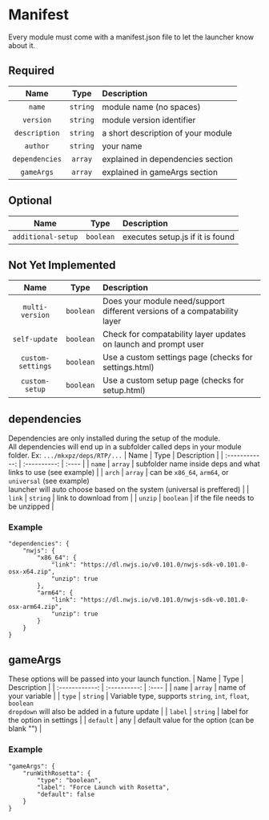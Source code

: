 # Manifest
Every module must come with a manifest.json file to let the launcher know about it.
## Required
| Name | Type | Description |
| :------------: | :----------: | :---- |
| `name` | `string` | module name (no spaces) |
| `version` | `string` | module version identifier |
| `description` | `string` | a short description of your module |
| `author` | `string` | your name |
| `dependencies` | `array` | explained in dependencies section |
| `gameArgs` | `array` | explained in gameArgs section |
## Optional
| Name | Type | Description |
| :------------: | :----------: | :---- |
| `additional-setup` | `boolean` | executes setup.js if it is found |


## Not Yet Implemented
| Name | Type | Description |
| :------------: | :----------: | :---- |
| `multi-version` | `boolean` | Does your module need/support different versions of a compatability layer |
| `self-update` | `boolean` | Check for compatability layer updates on launch and prompt user |
| `custom-settings` | `boolean` | Use a custom settings page (checks for settings.html) |
| `custom-setup` | `boolean` | Use a custom setup page (checks for setup.html) |

## dependencies
Dependencies are only installed during the setup of the module.<br>
All dependencies will end up in a subfolder called deps in your module folder. Ex: `.../mkxpz/deps/RTP/...`
| Name | Type | Description |
| :------------: | :----------: | :---- |
| `name` | `array` | subfolder name inside deps and what links to use (see example) |
| `arch` | `array` | can be `x86_64`, `arm64`, or `universal` (see example) <br> launcher will auto choose based on the system (universal is preffered) |
| `link` | `string` | link to download from |
| `unzip` | `boolean` | if the file needs to be unzipped |
### Example
```
"dependencies": {
    "nwjs": {
        "x86_64": {
            "link": "https://dl.nwjs.io/v0.101.0/nwjs-sdk-v0.101.0-osx-x64.zip",
            "unzip": true
        },
        "arm64": {
            "link": "https://dl.nwjs.io/v0.101.0/nwjs-sdk-v0.101.0-osx-arm64.zip",
            "unzip": true
        }
    }
}
```
## gameArgs
These options will be passed into your launch function.
| Name | Type | Description |
| :------------: | :----------: | :---- |
| `name` | `array` | name of your variable |
| `type` | `string` | Variable type, supports `string`, `int`, `float`, `boolean` <br> `dropdown` will also be added in a future update |
| `label` | `string` | label for the option in settings |
| `default` | any | default value for the option (can be blank "") |
### Example
```
"gameArgs": {
    "runWithRosetta": {
        "type": "boolean",
        "label": "Force Launch with Rosetta",
        "default": false
    }
}
```